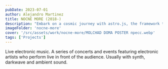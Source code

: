 ```yaml
---
pubDate: 2023-07-01
author: Alejandro Martinez
title: NOCNE MORE (2018-)
description: "Embark on a cosmic journey with astro.js, the framework that makes interstellar development a breeze. Pair it with Tailwind CSS for a design that's out of this world"
imageFolder: 'nocne-more'
cover: '/src/assets/work/nocne-more/MOLCHAD DOMA POSTER пресс.webp'
tags: ['Projects']
---
```


Live electronic music. A series of concerts and events featuring electronic artists who perform live in front of the audience. Usually with synth, darkwave and ambient sound.
